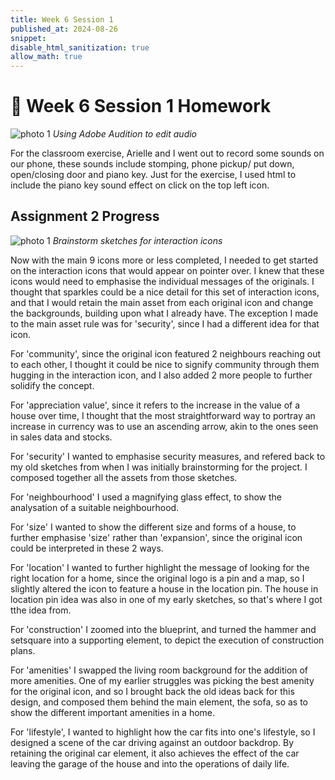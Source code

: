 ```yaml
---
title: Week 6 Session 1
published_at: 2024-08-26
snippet: 
disable_html_sanitization: true
allow_math: true
---
```

# :page_with_curl: Week 6 Session 1 Homework 

![photo 1](photos/27.png)
*Using Adobe Audition to edit audio*

For the classroom exercise, Arielle and I went out to record some sounds on our phone, these sounds include stomping, phone pickup/ put down, open/closing door and piano key. Just for the exercise, I used html to include the piano key sound effect on click on the top left icon.

## Assignment 2 Progress

![photo 1](photos/30.png)
*Brainstorm sketches for interaction icons*

Now with the main 9 icons more or less completed, I needed to get started on the interaction icons that would appear on pointer over. I knew that these icons would need to emphasise the individual messages of the originals. I thought that sparkles could be a nice detail for this set of interaction icons, and that I would retain the main asset from each original icon and change the backgrounds, building upon what I already have. The exception I made to the main asset rule was for 'security', since I had a different idea for that icon.

For 'community', since the original icon featured 2 neighbours reaching out to each other, I thought it could be nice to signify community through them hugging in the interaction icon, and I also added 2 more people to further solidify the concept.

For 'appreciation value', since it refers to the increase in the value of a house over time, I thought that the most straightforward way to portray an increase in currency was to use an ascending arrow, akin to the ones seen in sales data and stocks.

For 'security' I wanted to emphasise security measures, and refered back to my old sketches from when I was initially brainstorming for the project. I composed together all the assets from those sketches.

For 'neighbourhood' I used a magnifying glass effect, to show the analysation of a suitable neighbourhood.

For 'size' I wanted to show the different size and forms of a house, to further emphasise 'size' rather than 'expansion', since the original icon could be interpreted in these 2 ways.

For 'location' I wanted to further highlight the message of looking for the right location for a home, since the original logo is a pin and a map, so I slightly altered the icon to feature a house in the location pin. The house in location pin idea was also in one of my early sketches, so that's where I got tthe idea from.

For 'construction' I zoomed into the blueprint, and turned the hammer and setsquare into a supporting element, to depict the execution of construction plans.

For 'amenities' I swapped the living room background for the addition of more amenities. One of my earlier struggles was picking the best amenity for the original icon, and so I brought back the old ideas back for this design, and composed them behind the main element, the sofa, so as to show the different important amenities in a home.

For 'lifestyle', I wanted to highlight how the car fits into one's lifestyle, so I designed a scene of the car driving against an outdoor backdrop. By retaining the original car element, it also achieves the effect of the car leaving the garage of the house and into the operations of daily life.





